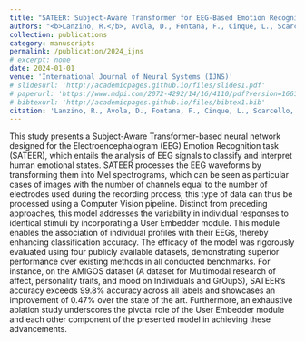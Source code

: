 ```yaml
---
title: "SATEER: Subject-Aware Transformer for EEG-Based Emotion Recognition"
authors: "<b>Lanzino, R.</b>, Avola, D., Fontana, F., Cinque, L., Scarcello, F., & Foresti, G. L."
collection: publications
category: manuscripts
permalink: /publication/2024_ijns
# excerpt: none
date: 2024-01-01
venue: 'International Journal of Neural Systems (IJNS)'
# slidesurl: 'http://academicpages.github.io/files/slides1.pdf'
# paperurl: 'https://www.mdpi.com/2072-4292/14/16/4110/pdf?version=1661162033'
# bibtexurl: 'http://academicpages.github.io/files/bibtex1.bib'
citation: 'Lanzino, R., Avola, D., Fontana, F., Cinque, L., Scarcello, F., & Foresti, G. L. (2024). SATEER: Subject-Aware Transformer for EEG-Based Emotion Recognition. International journal of neural systems, 2550002. Advance online publication. https://doi.org/10.1142/S0129065725500029'
---
```

This study presents a Subject-Aware Transformer-based neural network designed for the Electroencephalogram (EEG) Emotion Recognition task (SATEER), which entails the analysis of EEG signals to classify and interpret human emotional states. SATEER processes the EEG waveforms by transforming them into Mel spectrograms, which can be seen as particular cases of images with the number of channels equal to the number of electrodes used during the recording process; this type of data can thus be processed using a Computer Vision pipeline. Distinct from preceding approaches, this model addresses the variability in individual responses to identical stimuli by incorporating a User Embedder module. This module enables the association of individual profiles with their EEGs, thereby enhancing classification accuracy. The efficacy of the model was rigorously evaluated using four publicly available datasets, demonstrating superior performance over existing methods in all conducted benchmarks. For instance, on the AMIGOS dataset (A dataset for Multimodal research of affect, personality traits, and mood on Individuals and GrOupS), SATEER’s accuracy exceeds 99.8% accuracy across all labels and showcases an improvement of 0.47% over the state of the art. Furthermore, an exhaustive ablation study underscores the pivotal role of the User Embedder module and each other component of the presented model in achieving these advancements.